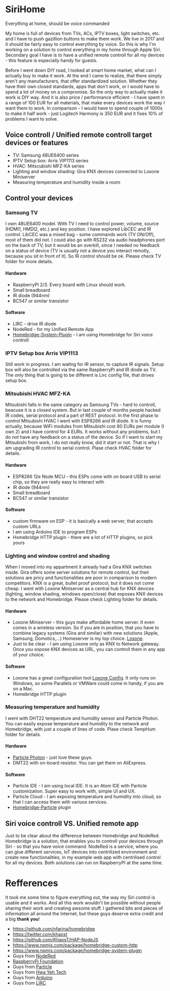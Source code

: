 # SiriHome
Everything at home, should be voice commanded

My home is full of devices from TVs, ACs, IPTV boxes, light switches, etc. and I have to push gazillion buttons to make them work. We live in 2017 and it should be fairly easy to control everything by voice. So this is why I'm working on a solution to control everything in my home through Apple Siri. Secondary goal I have is to have a unified remote controll for all my devices - this feature is especially handy for guests.

Before I went down DIY road, I looked at smart home market, what can I actually buy to make it work. At the end I came to realize, that there simply aren't any manufacturers, that offer standardized solution. Whether they have their own closed standards, apps that don't work, or I would have to spend a lot of money on a compromise. So the only way to actually make it work is DIY way. And it is also price / performance efficient - I have spent in a range of 100 EUR for all materials, that make every devices work the way I want them to work. In comparison - I would have to spend couple of 1000s to make it half work - just Logitech Harmony is 350 EUR and it fixes 10% of problems I want to solve.  


## Voice controll / Unified remote controll target devices or features

* TV: Samsung 48UE6400 series
* IPTV Setup box: Arris VIP1113 series
* HVAC: Mitscubishi MFZ-KA series
* Lighting and window shading: Gira KNX devices connected to Loxone Miniserver
* Measuring temperature and humidity inside a room

## Control your devices

### Samsung TV
I own 48UE6400 model. With TV I need to control power, volume, source (HDMI1, HMDI2, etc.) and key position. I have explored LibCEC and IR control. LibCEC was a mixed bag - some commands work (TV ON/Off), most of them did not. I could also go with RS232 via audio headphones port on the back of TV, but it would be an overkill, since I needed no feedback on a status of device (TV is usually not a device you interact remotly, because you sit in front of it). So IR control should be ok. Please check TV folder for more details.

#### Hardware
* RaspberryPI 2/3. Every board with Linux should work.
* Small breadboard
* IR diode (944nm)
* BC547 or similar transistor

#### Software
* LIRC - drive IR diode
* NodeRed - for my Unified Remote App
* [Homebridge-System-Plugin](https://www.npmjs.com/package/homebridge-system-plugin) - I am using Homebridge for Siri voice controll


### IPTV Setup box Arris VIP1113
Still work in progress. I am waitng for IR sensor, to capture IR signals. Setup box will also be controlled via the same RaspberryPi and IR diode as TV. The only thing that is going to be different is Lirc config file, that drives setup box. 


### Mitsubishi HVAC MFZ-KA
Mitsubishi falls in the same category as Samsung TVs - hard to controll, beacuse it is a closed system. But in last couple of months people hacked IR codes, serial protocol and a part of REST protocol. In the first phase to control Mitsubishi HVAC I went with ESP8266 and IR diode. It is funny actually, because WiFi modules from Mitsubishi cost 80 EURs per module (I own 2) and I have control for 4 EURs. It works without any problems, but I do not have any feedback on a status of the device. So if I want to start my Mitsubishi from work, I do not really know, did it start or not. That is why I am upgrading IR control to serial control. Plase check HVAC folder for details.


#### Hardware
* ESP8266 12e Node MCU - this ESPs come with on board USB to serial chip, so they are really easy to interact with
* IR diode (944nm)
* Small breadboard
* BC547 or similar transistor


#### Software
* custom firmware on ESP - it is basically a web server, that accepts custom URLs
* I am using Arduino IDE to program ESPs
* Homebridge HTTP plugin - there are a lot of HTTP plugins, so pick yours


### Lighting and window control and shading
When I moved into my appartment it already had a Gira KNX switches inside. Gira offers some server solutions for remote control, but their solutions are pricy and functionalities are poor in comparison to modern competitors. KNX is a great, bullet proof protocol, but it does not come cheap. I went with Loxone Miniserver as a central hub for KNX devices (lighting, window shading, windows open/close) that exposes KNX devices to the network and Homebridge. Please check Lighting folder for details.


#### Hardware
* Loxone Miniserver - this guys make affordable home server. It even comes in a wireless version. So if you are in position, that you have to combine legacy systems (Gira and similar) with new solutions (Apple, Samsung, Domotics,...) Homeserver is my top choice. [Loxone](https://www.loxone.com/enen/).
* Just to be clear - I am using Loxone only as KNX to Network gateway. Once you expose KNX devices as URL, you can controll them in any app of your choice.


#### Software
* Loxone has a great configuration tool [Loxone Config](https://www.loxone.com/enen/products/loxone-config/). It only runs on Windows, so some Parallels or VMWare could come in handy, if you are on a Mac.
* Homebridge HTTP plugin

### Measuring temperature and humidity
I went with DHT22 temperature and humidity sensor and Particle Photon. You can easily expose temperature and humidity to the network and Homebridge, with just a couple of lines of code. Plase check TempHum folder for details.

#### Hardware
* [Particle Photon](https://www.particle.io/) - just love these guys.
* DMT22 with on-board resistor. You can get them on AliExpress.

#### Software
* Particle IDE - I am using local IDE. It is an Atom IDE with Particle customization. Super easy to work with, simple UI and UX.
* Particle Cloud - I am exposing temperature and humidity into cloud, so that I can access them with variuos services. 
* [Homebridge-Particle](https://www.npmjs.com/package/homebridge-particle) plugin


## Siri voice controll VS. Unified remote app
Just to be clear about the difference between Homebridge and NodeRed. Homebridge is a solution, that enables you to controll your devices through Siri - so that you have voice command. NodeRed is a service, where you can glue different services, IoT devices into centrilized environment and create new functionalities, in my example web app with centrilised control for all my devices. Both solutions can run on RaspberryPI at the same time. 


# Refferences
It took me some time to figure everything out, the way my Siri control is usable and it works. And all this work wouldn't be possible without people sharing their work and creating awsome stuff. I gathered bits and pieces of information all around the Internet, but these guys deserve extra credit and a big **thank you**! 

* https://github.com/nfarina/homebridge
* https://twitter.com/khaost
* https://github.com/KhaosT/HAP-NodeJS
* https://www.npmjs.com/package/homebridge-custom-http
* https://www.npmjs.com/package/homebridge-system-plugin
* Guys from [NodeRed](https://nodered.org/)
* [RaspberryPi Foundation](https://www.raspberrypi.org/)
* Guys from [Particle](particle.io)
* Guys from [Hwa Yeh Tech](https://www.aliexpress.com/item/V3-Wireless-module-NodeMcu-4M-bytes-Lua-WIFI-Internet-of-Things-development-board-based-ESP8266-esp/32647542733.html?spm=2114.13010608.0.0.c6KwdC)
* Guys from [Arduino](arduino.cc)
* Guys from [LIRC](lirc.org)
